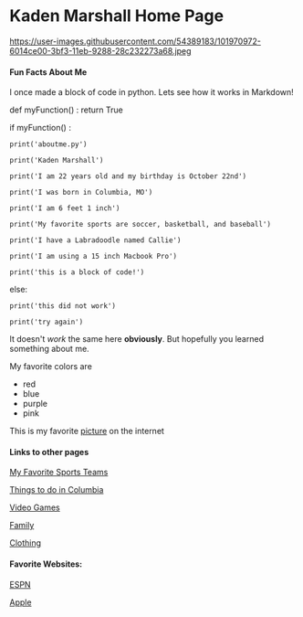 # Kaden Marshall Home Page

https://user-images.githubusercontent.com/54389183/101970972-6014ce00-3bf3-11eb-9288-28c232273a68.jpeg

#### Fun Facts About Me
I once made a block of code in python. Lets see how it works in Markdown!

def myFunction() :
    return True

if myFunction() :

    print('aboutme.py')
        
    print('Kaden Marshall')
        
    print('I am 22 years old and my birthday is October 22nd')
        
    print('I was born in Columbia, MO')
        
    print('I am 6 feet 1 inch')
        
    print('My favorite sports are soccer, basketball, and baseball')
        
    print('I have a Labradoodle named Callie')
        
    print('I am using a 15 inch Macbook Pro')
        
    print('this is a block of code!')
    
else:

    print('this did not work')
    
    print('try again')

It doesn't *work* the same here **obviously**. But hopefully you learned something about me.

My favorite colors are

- red 
- blue
- purple
- pink

This is my favorite [picture](https://i.ytimg.com/vi/hAq443fhyDo/maxresdefault.jpg) on the internet

#### Links to other pages
[My Favorite Sports Teams](MyFavoriteSportsTeams.md) 

[Things to do in Columbia](ThingstodoinColumbia.md)

[Video Games](VideoGames.md)

[Family](Family.md)

[Clothing](Clothing.md)


#### Favorite Websites:

[ESPN](https://www.espn.com)

[Apple](https://www.apple.com)
